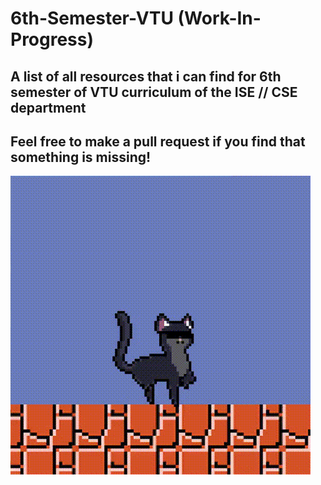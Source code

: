 # 6th-Semester-VTU (Work-In-Progress)

## A list of all resources that i can find for 6th semester of VTU curriculum of the ISE // CSE department

## Feel free to make a pull request if you find that something is missing!

![](cat.gif)